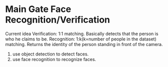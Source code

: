 # Main Gate Face Recognition/Verification

Current idea
Verification: 1:1 matching. Basically detects that the person is who he claims to be.
Recognition: 1:k(k=number of people in the dataset) matching. Returns the identity of the person standing in front of the camera.

1. use object detection to detect faces.
2. use face recognition to recognize faces.
